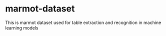 # marmot-dataset
This is marmot dataset used for table extraction and recognition in machine learning models
